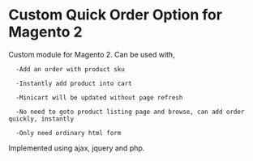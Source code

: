 # Custom Quick Order Option for Magento 2

Custom module for Magento 2. Can be used with,

      -Add an order with product sku

      -Instantly add product into cart

      -Minicart will be updated without page refresh

      -No need to goto product listing page and browse, can add order quickly, instantly

      -Only need ordinary html form


Implemented using ajax, jquery and php.

